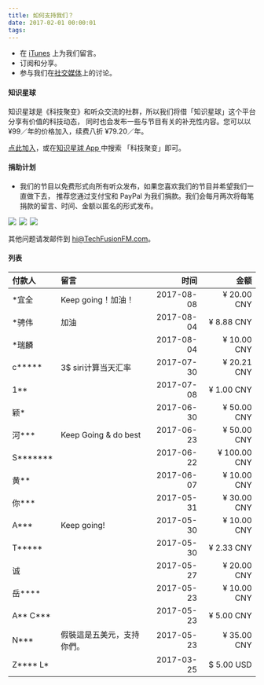 ```yaml
---
title: 如何支持我们？
date: 2017-02-01 00:00:01
tags:
---
```


- 在 [iTunes](https://itunes.apple.com/cn/podcast/id1202658654) 上为我们留言。
- 订阅和分享。
- 参与我们在[社交媒体](https://techfusionfm.com/faq/#如何在其他平台上找到我们？)上的讨论。

#### 知识星球
知识星球是《科技聚变》和听众交流的社群，所以我们将借「知识星球」这个平台分享有价值的科技动态， 同时也会发布一些与节目有关的补充性内容。您可以以 ¥99／年的价格加入，续费八折 ¥79.20／年。

[点此加入](https://t.zsxq.com/IEmEM3f)，或在[知识星球 App ](https://www.xiaomiquan.com)中搜索 「科技聚变」即可。

#### 捐助计划
- 我们的节目以免费形式向所有听众发布，如果您喜欢我们的节目并希望我们一直做下去， 推荐您通过支付宝和 PayPal 为我们捐款。我们会每月两次将每笔捐款的留言、时间、金额以匿名的形式发布。

<a href = "https://qr.alipay.com/FKX09288AJOENI0MVZXM12"><img src="/images/Alipay-Phone.svg"></a><span style="padding: 3px"></span><a href = "/images/QR.JPG"><img src="/images/Alipay-PC.svg"></a><span style="padding: 3px"></span><a href = "https://paypal.me/techfusionfm/5"><img src="/images/Paypal-Phone.svg"></a>

其他问题请发邮件到 hi@TechFusionFM.com。

#### 列表
|付款人 | 留言 |时间 | 金额 |
|:------|:------|------:|------:|
|\*宜全| Keep going！加油！|2017-08-08 |¥ 20.00 CNY|
|\*骋伟|加油| 2017-08-04 |¥ 8.88 CNY|
|\*瑞麟|| 2017-08-04 |¥ 10.00 CNY|
|c\*\*\*\*\* |3$ siri计算当天汇率| 2017-07-30| ¥ 20.21 CNY|
|1\*\*|| 2017-07-08| ¥ 1.00 CNY|
|颖\*| |2017-06-30 |¥ 50.00 CNY|
|河\*\*\* |Keep Going & do best |2017-06-23|¥ 50.00 CNY|
|S\*\*\*\*\*\*\*| |2017-06-22| ¥ 100.00 CNY|
|黄\*\*| |2017-06-07|¥ 10.00 CNY|
|你\*\*\*| |2017-05-31|¥ 30.00 CNY|
|A\*\*\*| Keep going!     |2017-05-30|¥ 10.00 CNY|
|T\*\*\*\*\*|      |2017-05-30|¥ 2.33 CNY|
|诚|      |2017-05-27|¥ 20.00 CNY|
|岳\*\*\*\*|  |   2017-05-23        |   ¥ 10.00 CNY    |
|A\*\* C\*\*\*|    |   2017-05-23        |   ¥ 5.00 CNY    |
|N\*\*\* |    假裝這是五美元，支持你們。  | 2017-05-23     | ¥ 35.00 CNY     |
|Z\*\*\*\* L\*|      |2017-03-25|$ 5.00 USD|